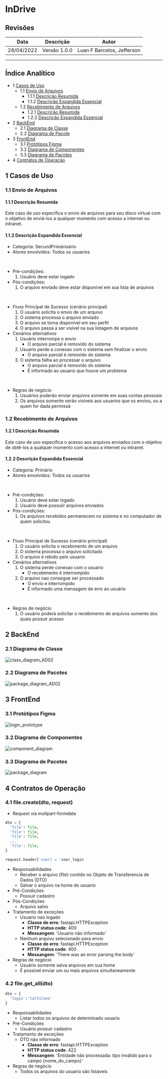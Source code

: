 # InDrive

## Revisões

| Data | Descrição | Autor |
| --- | --- | --- |
| 28/04/2022 | Versão 1.0.0 | Luan F Barcelos, Jefferson |

---

## Índice Analítico

* 1 [Casos de Uso](#1-casos-de-uso)
  * 1.1 [Envio de Arquivos](#11-envio-de-arquivos)
    * 1.1.1 [Descrição Resumida](#111-descrição-resumida)
    * 1.1.2 [Descrição Expandida Essencial](#112-descrição-expandida-essencial)
  * 1.2 [Recebimento de Arquivos](#12-recebimento-de-arquivos)
    * 1.2.1 [Descrição Resumida](#121-descrição-resumida)
    * 1.2.2 [Descrição Expandida Essencial](#122-descrição-expandida-essencial)
* 2 [BackEnd](#2-backend)
  * 2.1 [Diagrama de Classe](#21-diagrama-de-classe)
  * 2.2 [Diagrama de Pacote](#22-diagrama-de-pacotes)
* 3 [FrontEnd](#3-frontend)
  * 3.1 [Protótipos Figma](#31-protótipos-figma)
  * 3.2 [Diagrama de Componentes](#32-diagrama-de-componentes)
  * 3.3 [Diagrama de Pacotes](#33-diagrama-de-pacotes)
* 4 [Contratos de Operação](#4-contratos-de-operação)

## 1 Casos de Uso

### 1.1 Envio de Arquivos

#### 1.1.1 Descrição Resumida

Este caso de uso especifica o envio de arquivos para seu disco virtual com o objetivo de enviá-los a qualquer momento com acesso a internet ou intranet.

#### 1.1.2 Descrição Expandida Essencial

* Categoria: SecundPrimárioário
* Atores envolvidos: Todos os usuarios

<br>

* Pré-condições:
  1. Usuário deve estar logado
* Pós-condições:
  1. O arquivo enviado deve estar disponível em sua lista de arquivos

<br>

* Fluxo Principal de Sucesso (cenário principal)
  1. O usuário solicita o envio de um arquivo
  2. O sistema processa o arquivo enviado
  3. O arquivo se torna disponível em seu perfil
  4. O arquivo passa a ser visível na sua listagem de arquivos
* Cenários alternativos
  1. Usuário interrompe o envio
     * O arquivo parcial é removido do sistema
  2. Usuario perde a conexao com o sistema sem finalizar o envio
     * O arquivo parcial é removido do sistema
  3. O sistema falha ao processar o arquivo
     * O arquivo parcial é removido do sistema
     * É informado ao usuario que houve um problema

<br>

* Regras de negócio
  1. Usuários poderão enviar arquivos somente em suas contas pessoais
  2. Os arquivos somente serão visíveis aos usuarios que os enviou, ou a quem for dada permissã

### 1.2 Recebimento de Arquivos

#### 1.2.1 Descrição Resumida

Este caso de uso especifica o acesso aos arquivos enviados com o objetivo de obtê-los a qualquer momento com acesso a internet ou intranet.

#### 1.2.2 Descrição Expandida Essencial

* Categoria: Primário
* Atores envolvidos: Todos os usuarios

<br>

* Pré-condições:
  1. Usuário deve estar logado
  2. Usuário deve possuiír arquivos enviados
* Pós-condições:
  1. Os arquivos recebidos permanecem no sistema e no computador de quem solicitou

<br>

* Fluxo Principal de Sucesso (cenário principal)
  1. O usuário solicita o recebimento de um arquivo
  2. O sistema processa o arquivo solicitado
  3. O arquivo é rebido pelo usuario
* Cenários alternativos
  1. O sistema perde conexao com o usuario
     * O recebimento é interrompido
  2. O arquivo nao consegue ser processado
     * O envio e interrompido
     * É informado uma mensagem de erro ao usuário

<br>

* Regras de negócio
  1. O usuário poderá solicitar o recebimento de arquivos somente dos quais possuir acesso

## 2 BackEnd

### 2.1 Diagrama de Classe

![class_diagram_AD02](assets/AD02/backend/class_diagram.png "Diagrama de Classe Backend")

### 2.2 Diagrama de Pacotes

![package_diagram_AD02](assets/AD02/backend/package_diagram.png "Diagrama de Pacotes Backend")

## 3 FrontEnd

### 3.1 Protótipos Figma

![login_prototype](assets/AD02/frontend/prototipo_arquivos.png "Protótipo de tela arquivos")

### 3.2 Diagrama de Componentes

![component_diagram](assets/AD02/frontend/component_diagram.png "Diagrama de Componentes Frontend")

### 3.3 Diagrama de Pacotes

![package_diagram](assets/AD02/frontend/package_diagram.png "Diagrama de Pacotes Frontend")

## 4 Contratos de Operação

### 4.1 file.create(dto, request)

* Request via multpart-formdata

```python
dto = {
  'file': file,
  'file': file,
  'file': file,
  ...
  'file': file,
}

request.header['user] = 'user_login
```

* Responsabilidades
  * Receber o arquivo (file) contido no Objeto de Transferencia de Dados (DTO)
  * Salvar o arquivo na home do usuario
* Pré-Condições
  * Possuir cadastro
* Pós-Condições
  * Arquivo salvo
* Tratamento de exceções
  * Usuario nao logado
    * **Classe de erro**: fastapi.HTTPException
    * **HTTP status code**: 400
    * **Messangem**: 'Usuario não informado'
  * Nenhum arquivo selecionado para envio
    * **Classe de erro**: fastapi.HTTPException
    * **HTTP status code**: 400
    * **Messangem**: 'There was an error parsing the body'
* Regras de negócio
  * Usuário somente salva arquivos em sua home
  * É possivel enviar um ou mais arquivos simultaneamente

### 4.2 file.get_all(dto)

```python
dto = {
  'login':'talfulano'
}
```

* Responsabilidades
  * Listar todos os arquivos de determinado usuario
* Pré-Condições
  * Usuário possuir cadastro
* Tratamento de exceções
  * DTO não informado
    * **Classe de erro**: fastapi.HTTPException
    * **HTTP status code**: 422
    * **Messangem**: 'Entidade não processada: tipo inválido para o campo {nome_do_campo}'
* Regras de negócio
  * Todos os arquivos do usuario são listaveis
